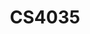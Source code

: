 ---
layout: post
title: CS4035
course_name: Cyber Data Analytics
topic: Using Sequential Traces forAttacker Behavior Analysis
slides: CDA-attack-graphs.pdf
years: 2021
guest: true
---
